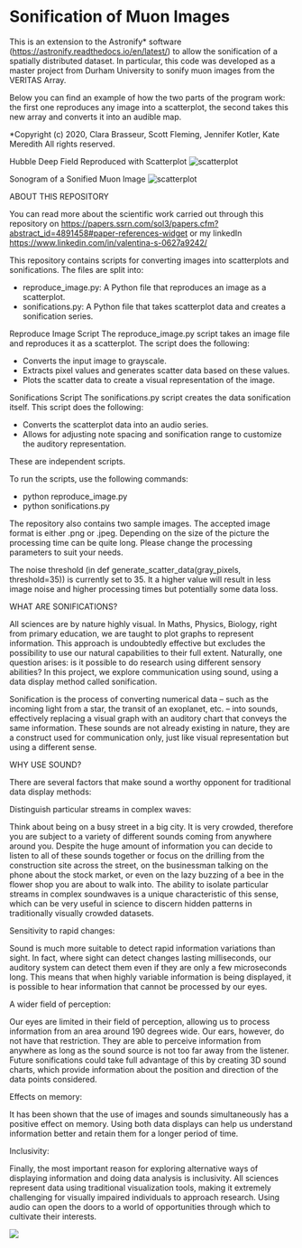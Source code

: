 # Sonification of Muon Images
This is an extension to the Astronify* software (https://astronify.readthedocs.io/en/latest/) to allow the sonification of a spatially distributed dataset. In particular, this code was developed as a master project from Durham University to sonify muon images from the VERITAS Array. 

Below you can find an example of how the two parts of the program work: the first one reproduces any image into a scatterplot, the second takes this new array and converts it into an audible map.

*Copyright (c) 2020, Clara Brasseur, Scott Fleming, Jennifer Kotler, Kate Meredith All rights reserved.

Hubble Deep Field Reproduced with Scatterplot
![scatterplot](https://user-images.githubusercontent.com/124456367/219119184-79512fcf-3a87-433d-a4b8-f44fa02bfb0a.png)

Sonogram of a Sonified Muon Image 
![scatterplot](https://user-images.githubusercontent.com/124456367/219119146-1c6934f1-8680-4a2f-98e5-94b563e82737.png)








ABOUT THIS REPOSITORY 


You can read more about the scientific work carried out through this repository on https://papers.ssrn.com/sol3/papers.cfm?abstract_id=4891458#paper-references-widget or my linkedIn https://www.linkedin.com/in/valentina-s-0627a9242/


This repository contains scripts for converting images into scatterplots and sonifications. The files are split into:

- reproduce_image.py: A Python file that reproduces an image as a scatterplot.
- sonifications.py: A Python file that takes scatterplot data and creates a sonification series.

Reproduce Image Script
  The reproduce_image.py script takes an image file and reproduces it as a scatterplot. The script does the following:

  - Converts the input image to grayscale.
  - Extracts pixel values and generates scatter data based on these values.
  - Plots the scatter data to create a visual representation of the image.

Sonifications Script
  The sonifications.py script creates the data sonification itself. This script does the following:

  - Converts the scatterplot data into an audio series.
  - Allows for adjusting note spacing and sonification range to customize the auditory representation.

These are independent scripts.

To run the scripts, use the following commands:
- python reproduce_image.py
- python sonifications.py

The repository also contains two sample images. The accepted image format is either .png or .jpeg.
Depending on the size of the picture the processing time can be quite long. 
Please change the processing parameters to suit your needs. 


The noise threshold (in def generate_scatter_data(gray_pixels, threshold=35)) is currently set to 35. It a higher value will result in less image noise and higher processing times but potentially some data loss. 








WHAT ARE SONIFICATIONS?

  All sciences are by nature highly visual. In Maths, Physics, Biology, right from primary education, we are taught to plot graphs to represent information. This approach is undoubtedly effective but excludes the possibility to use our natural capabilities to their full extent. Naturally, one question arises: is it possible to do research using different sensory abilities?
In this project, we explore communication using sound, using a data display method called sonification.

  Sonification is the process of converting numerical data – such as the incoming light from a star, the transit of an exoplanet, etc. – into sounds, effectively replacing a visual graph with an auditory chart that conveys the same information.
These sounds are not already existing in nature, they are a construct used for communication only, just like visual representation but using a different sense.

WHY USE SOUND?

There are several factors that make sound a worthy opponent for traditional data display methods:

  Distinguish particular streams in complex waves:
  
Think about being on a busy street in a big city. It is very crowded, therefore you are subject to a variety of different sounds coming from anywhere around you. Despite the huge amount of information you can decide to listen to all of these sounds together or focus on the drilling from the construction site across the street, on the businessman talking on the phone about the stock market, or even on the lazy buzzing of a bee in the flower shop you are about to walk into.
The ability to isolate particular streams in complex soundwaves is a unique characteristic of this sense, which can be very useful in science to discern hidden patterns in traditionally visually crowded datasets.

  Sensitivity to rapid changes:
  
Sound is much more suitable to detect rapid information variations than sight. In fact, where sight can detect changes lasting milliseconds, our auditory system can detect them even if they are only a few microseconds long. This means that when highly variable information is being displayed, it is possible to hear information that cannot be processed by our eyes.

  A wider field of perception:

Our eyes are limited in their field of perception, allowing us to process information from an area around 190 degrees wide. Our ears, however, do not have that restriction. They are able to perceive information from anywhere as long as the sound source is not too far away from the listener. Future sonifications could take full advantage of this by creating 3D sound charts, which provide information about the position and direction of the data points considered.

  Effects on memory:

It has been shown that the use of images and sounds simultaneously has a positive effect on memory. Using both data displays can help us understand information better and retain them for a longer period of time.

  Inclusivity:
  
Finally, the most important reason for exploring alternative ways of displaying information and doing data analysis is inclusivity. All sciences represent data using traditional visualization tools, making it extremely challenging for visually impaired individuals to approach research. Using audio can open the doors to a world of opportunities through which to cultivate their interests.



![]((https://github.com/vsulis5357/Sonification.git))
